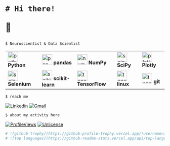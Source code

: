 <!README>
<h1>

```shell
# Hi there!
```
👾
</h1>

```shell
$ Neuroscientist & Data Scientist
```
<table border="0" cellspacing="8">
  <tr>
    <td><img height="32" width="32" alt="python" src="https://cdn.simpleicons.org/python"/> <b>Python</b></td>
    <td><img height="32" width="32" alt="pandas" src="https://cdn.simpleicons.org/pandas/white"/> <b>pandas</b></td>
    <td><img height="32" width="32" alt="numpy" src="https://cdn.simpleicons.org/numpy/white"/> <b>NumPy</b></td>
    <td><img height="32" width="32" alt="scipy" src="https://cdn.simpleicons.org/scipy/white"/> <b>SciPy</b></td>
    <td><img height="32" width="32" alt="plotly" src="https://cdn.simpleicons.org/plotly/white"/> <b>Plotly</b></td>
  </tr>
  <tr>
    <td><img height="32" width="32" alt="selenium" src="https://cdn.simpleicons.org/selenium/white"/> <b>Selenium</b></td>
    <td><img height="32" width="32" alt="scikit-learn" src="https://cdn.simpleicons.org/scikitlearn/white"/> <b>scikit-learn</b></td>
    <td><img height="32" width="32" alt="tensorflow" src="https://cdn.simpleicons.org/tensorflow/white"/> <b>TensorFlow</b></td>
    <td><img height="32" width="32" alt="tensorflow" src="https://cdn.simpleicons.org/linux"/> <b>linux</b></td>
    <td><img height="32" width="32" alt="tensorflow" src="https://cdn.simpleicons.org/git"/> <b>git</b></td>
  </tr>
</table>

```shell
$ reach me
```

[![Linkedin](https://img.shields.io/badge/LinkedIn-0077B5?style=for-the-badge&logo=linkedin&logoColor=white)](https://www.linkedin.com/in/ines-g-calvo/)
[![Gmail](https://img.shields.io/badge/Gmail-D14836?style=for-the-badge&logo=gmail&logoColor=white)](inglez@gmail.com)

```shell
$ about my activity here
```
[![ProfileViews](https://komarev.com/ghpvc/?username=inesgcalvo)]()
[![Unlicense](https://img.shields.io/badge/License-Unlicense-blue.svg)](https://unlicense.org/)

```python
# ![github trophy](https://github-profile-trophy.vercel.app/?username=inesgcalvo&row=1)
# ![top languages](https://github-readme-stats.vercel.app/api/top-langs/?username=inesgcalvo&theme=blue-green)
```
